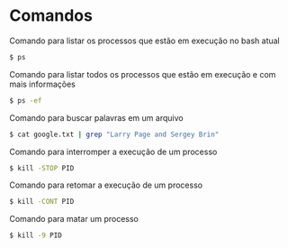 # Comandos

Comando para listar os processos que estão em execução no bash atual
```sh
$ ps
```

Comando para listar todos os processos que estão em execução e com mais informações
```sh
$ ps -ef
```

Comando para buscar palavras em um arquivo
```sh
$ cat google.txt | grep "Larry Page and Sergey Brin"
```

Comando para interromper a execução de um processo
```sh
$ kill -STOP PID
```

Comando para retomar a execução de um processo
```sh
$ kill -CONT PID
```
Comando para matar um processo
```sh
$ kill -9 PID
```